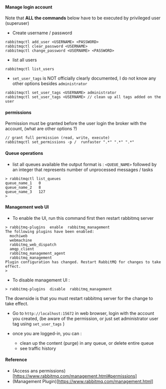 #### Manage login account

Note that **ALL the commands** below have to be executed by privileged user (superuser)

* Create username / password
```
rabbitmqctl add_user <USERNAME> <PASSWORD>
rabbitmqctl clear_password <USERNAME>
rabbitmqctl change_password <USERNAME> <PASSWORD>
```

* list all users
```
rabbitmqctl list_users
```


* `set_user_tags` is NOT officially clearly documented, I do not know any other options besides `administrator`

```
rabbitmqctl set_user_tags <USERNAME> administrator
rabbitmqctl set_user_tags <USERNAME> // clean up all tags added on the user
```

#### permissions

Permission must be granted before the user login the broker with the account,
 (what are other options ?)

```
// grant full permission (read, write, execute)
rabbitmqctl set_permissions -p /  runfaster ".*" ".*" ".*"
```

#### Queue operations

* list all queues available
the output format is : `<QUEUE_NAME>` followed by an integer that represents number of unprocessed messages / tasks

```
> rabbitmqctl list_queues
queue_name_1   0
queue_name_2   8
queue_name_3   127
>
```


#### Management web UI

* To enable the UI, run this command first then restart rabbitmq server
```
> rabbitmq-plugins  enable  rabbitmq_management
The following plugins have been enabled:
  mochiweb
  webmachine
  rabbitmq_web_dispatch
  amqp_client
  rabbitmq_management_agent
  rabbitmq_management
Plugin configuration has changed. Restart RabbitMQ for changes to take effect.
>
```
* To disable management UI :
```
> rabbitmq-plugins  disable  rabbitmq_management
```

The downside is that you must restart rabbitmq server for the change to take effect.


* Go to `http://localhost:15672` in web browser, login with the account you created, (be aware of the permission, or just set administrator user tag using `set_user_tags` )

* once you are logged-in, you can :
  * clean up the content  (purge) in any queue, or delete entire queue
  * see traffic history



#### Reference 

* (Access ans permissions)[https://www.rabbitmq.com/management.html#permissions]
* (Management Plugin)[https://www.rabbitmq.com/management.html]


